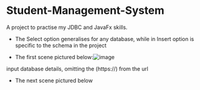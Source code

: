 # Student-Management-System
A project to practise my JDBC and JavaFx skills.

* The Select option generalises for any database, while in Insert option is specific to the schema in the project

* The first scene pictured below:![image](https://user-images.githubusercontent.com/109418123/180088207-e12af801-e9dc-4ae0-a67a-e38eca536b21.png)


input database details, omitting the (https://) from the url

* The next scene pictured below
